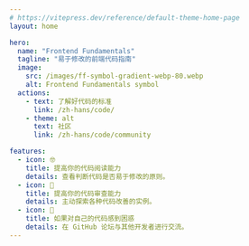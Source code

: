 ```yaml
---
# https://vitepress.dev/reference/default-theme-home-page
layout: home

hero:
  name: "Frontend Fundamentals"
  tagline: "易于修改的前端代码指南"
  image:
    src: /images/ff-symbol-gradient-webp-80.webp
    alt: Frontend Fundamentals symbol
  actions:
    - text: 了解好代码的标准
      link: /zh-hans/code/
    - theme: alt
      text: 社区
      link: /zh-hans/code/community

features:
  - icon: 🤓
    title: 提高你的代码阅读能力
    details: 查看判断代码是否易于修改的原则。
  - icon: 🤝
    title: 提高你的代码审查能力
    details: 主动探索各种代码改善的实例。
  - icon: 📝
    title: 如果对自己的代码感到困惑
    details: 在 GitHub 论坛与其他开发者进行交流。
---
```


